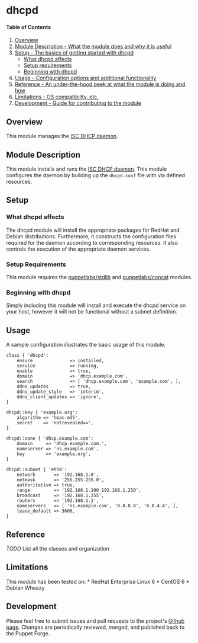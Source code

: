 # dhcpd

#### Table of Contents

1. [Overview](#overview)
2. [Module Description - What the module does and why it is useful](#module-description)
3. [Setup - The basics of getting started with dhcpd](#setup)
    * [What dhcpd affects](#what-dhcpd-affects)
    * [Setup requirements](#setup-requirements)
    * [Beginning with dhcpd](#beginning-with-dhcpd)
4. [Usage - Configuration options and additional functionality](#usage)
5. [Reference - An under-the-hood peek at what the module is doing and how](#reference)
5. [Limitations - OS compatibility, etc.](#limitations)
6. [Development - Guide for contributing to the module](#development)

## Overview

This module manages the [ISC DHCP daemon][isc].

## Module Description

This module installs and runs the [ISC DHCP daemon][isc].  This module
configures the daemon by building up the `dhcpd.conf` file with via defined
resources.

## Setup

### What dhcpd affects

The dhcpd module will install the appropriate packages for RedHat and Debian
distributions.  Furthermore, it constructs the configuration files required for
the daemon according to corresponding resources.  It also controls the
execution of the appropriate daemon services.

### Setup Requirements

This module requires the [puppetlabs/stdlib][stdlib] and
[puppetlabs/concat][concat] modules.

### Beginning with dhcpd

Simply including this module will install and execute the dhcpd service on
your host, however it will not be functional without a subnet definition.

## Usage

A sample configuration illustrates the basic usage of this module.

    class { 'dhcpd':
        ensure              => installed,
        service             => running,
        enable              => true,
        domain              => 'dhcp.example.com',
        search              => [ 'dhcp.example.com', 'example.com', ],
        ddns_updates        => true,
        ddns_update_style   => 'interim',
        ddns_client_updates => 'ignore',
    }

    dhcpd::key { 'example.org':
        algorithm => 'hmac-md5',
        secret    => 'notrevealed==',
    }

    dhcpd::zone { 'dhcp.example.com':
        domain     => 'dhcp.example.com.',
        nameserver => 'ns.example.com',
        key        => 'example.org',
    }

    dhcpd::subnet { 'eth0':
        network       => '192.168.1.0',
        netmask       => '255.255.255.0',
        authoritative => true,
        range         => '192.168.1.100 192.168.1.250',
        broadcast     => '192.168.1.255',
        routers       => '192.168.1.1',
        nameservers   => [ 'ns.example.com', '8.8.8.8', '8.8.4.4', ],
        lease_default => 3600,
    }


## Reference

_TODO_ List all the classes and organization

## Limitations

This module has been tested on:
    * RedHat Enterprise Linux 6
    * CentOS 6
    * Debian Wheezy

## Development

Please feel free to submit issues and pull requests to the project's [Github
page][jbeard-dhcpd].  Changes are periodically reviewed, merged, and published
back to the Puppet Forge.


[jbeard-dhcpd]: https://github.com/jbeard6/jbeard-dhcpd "jbeard6/jbeard-dhcpd"
[isc]: https://www.isc.org/downloads/dhcp/ "DHCP | Internet Systems Consortium"
[stdlib]: http://forge.puppetlabs.com/puppetlabs/stdlib "puppetlabs/stdlib - Puppet Forge"
[concat]: http://forge.puppetlabs.com/puppetlabs/concat "puppetlabs/concat - Puppet Forge"
